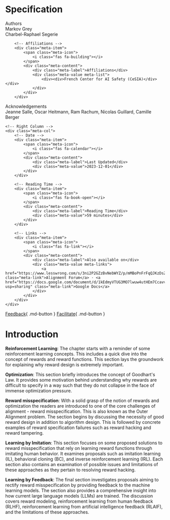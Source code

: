 # Specification

<div class="chapter-meta">

<div class="meta-grid">
    <!-- Left Column -->
    <div class="meta-col">
        <!-- Authors -->
        <div class="meta-item">
            <span class="meta-icon">
                <i class="fas fa-users"></i>
            </span>
            <div class="meta-content">
                <div class="meta-label">Authors</div>
                <div class="meta-value meta-list">
                    <div><div>Markov Grey</div><div>Charbel-Raphael Segerie</div></div>
                </div>
            </div>
        </div>
        
        <!-- Affiliations -->
        <div class="meta-item">
            <span class="meta-icon">
                <i class="fas fa-building"></i>
            </span>
            <div class="meta-content">
                <div class="meta-label">Affiliations</div>
                <div class="meta-value meta-list">
                    <div><div>French Center for AI Safety (CeSIA)</div></div>
                </div>
            </div>
        </div>

<!-- Acknowledgements section -->
<div class="meta-item">
    <span class="meta-icon">
        <i class="fas fa-heart"></i>
    </span>
    <div class="meta-content">
        <div class="meta-label">Acknowledgements</div>
        <div class="meta-value">
            Jeanne Salle, Oscar Heitmann, Ram Rachum, Nicolas Guillard, Camille Berger
        </div>
    </div>
</div>
    </div>

    <!-- Right Column -->
    <div class="meta-col">
        <!-- Date -->
        <div class="meta-item">
            <span class="meta-icon">
                <i class="fas fa-calendar"></i>
            </span>
            <div class="meta-content">
                <div class="meta-label">Last Updated</div>
                <div class="meta-value">2023-12-01</div>
            </div>
        </div>
        
        <!-- Reading Time -->
        <div class="meta-item">
            <span class="meta-icon">
                <i class="fas fa-book-open"></i>
            </span>
            <div class="meta-content">
                <div class="meta-label">Reading Time</div>
                <div class="meta-value">59 minutes</div>
            </div>
        </div>
        
        <!-- Links -->
        <div class="meta-item">
            <span class="meta-icon">
                <i class="fas fa-link"></i>
            </span>
            <div class="meta-content">
                <div class="meta-label">Also available on</div>
                <div class="meta-value meta-links">
                    <a href="https://www.lesswrong.com/s/3ni2P2GZzBvNebWYZ/p/mMBoPnFrFqQJKzDsZ" class="meta-link">Alignment Forum</a> · <a href="https://docs.google.com/document/d/1kEdmyVTUG3MO7lwuw4utHEm7CcavvgAiUZcWHaOZuPY/edit?usp=sharing" class="meta-link">Google Docs</a>
                </div>
            </div>
        </div>
    </div>
</div>

</div>

[Feedback](https://forms.gle/ZsA4hEWUx1ZrtQLL9){ .md-button }
[Facilitate](https://docs.google.com/document/d/1JfmzGii5QG6hW8AM5WxzDBVyGc14aLV_Lc_1PkK2ZLc/edit?usp=sharing){ .md-button }

# Introduction

**Reinforcement Learning**: The chapter starts with a reminder of some reinforcement learning concepts. This includes a quick dive into the concept of rewards and reward functions. This section lays the groundwork for explaining why reward design is extremely important.

**Optimization**: This section briefly introduces the concept of Goodhart's Law. It provides some motivation behind understanding why rewards are difficult to specify in a way such that they do not collapse in the face of immense optimization pressure.

**Reward misspecification**: With a solid grasp of the notion of rewards and optimization the readers are introduced to one of the core challenges of alignment - reward misspecification. This is also known as the Outer Alignment problem. The section begins by discussing the necessity of good reward design in addition to algorithm design. This is followed by concrete examples of reward specification failures such as reward hacking and reward tampering.

**Learning by Imitation**: This section focuses on some proposed solutions to reward misspecification that rely on learning reward functions through imitating human behavior. It examines proposals such as imitation learning (IL), behavioral cloning (BC), and inverse reinforcement learning (IRL). Each section also contains an examination of possible issues and limitations of these approaches as they pertain to resolving reward hacking.

**Learning by Feedback**: The final section investigates proposals aiming to rectify reward misspecification by providing feedback to the machine learning models. The section also provides a comprehensive insight into how current large language models (LLMs) are trained. The discussion covers reward modeling, reinforcement learning from human feedback (RLHF), reinforcement learning from artificial intelligence feedback (RLAIF), and the limitations of these approaches.